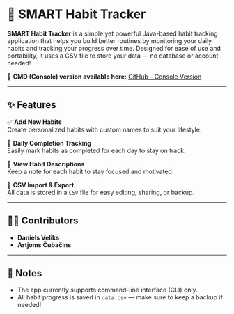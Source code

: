 # 🧠 SMART Habit Tracker

**SMART Habit Tracker** is a simple yet powerful Java-based habit tracking application that helps you build better routines by monitoring your daily habits and tracking your progress over time. Designed for ease of use and portability, it uses a CSV file to store your data — no database or account needed!

🔗 **CMD (Console) version available here:** [GitHub - Console Version](https://github.com/23DP2ACuba/DVeliks_ACubacins_DP2-2_console_ver)

---

## ✨ Features

✅ **Add New Habits**  
Create personalized habits with custom names to suit your lifestyle.

📆 **Daily Completion Tracking**  
Easily mark habits as completed for each day to stay on track.

📝 **View Habit Descriptions**  
Keep a note for each habit to stay focused and motivated.

📁 **CSV Import & Export**  
All data is stored in a `CSV` file for easy editing, sharing, or backup.

---


## 👨‍💻 Contributors

- **Daniels Veliks**
- **Artjoms Čubačins**

---

## 📌 Notes

- The app currently supports command-line interface (CLI) only.
- All habit progress is saved in `data.csv` — make sure to keep a backup if needed!
